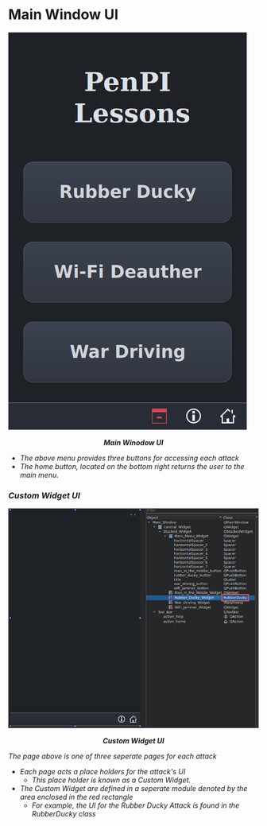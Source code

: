 Main Window UI
=============
![Main Window UI](./main_window-ui.png)
<p style="text-align: center;"><strong><i>Main Winodow UI</iz></strong></p>

 * The above menu provides three buttons for accessing each attack
 * The home button, located on the bottom right returns the user to the main menu.
 
 
### *Custom Widget UI*
 ![Custom Widget UI](./UI-Custom_Widget.png)
 <p style="text-align: center;"><strong><i>Custom Widget UI</iz></strong></p>
 
The page above is one of three seperate pages for each attack

 * Each page acts a place holders for the attack's UI
     - This place holder is known as a Custom Widget.
  * The Custom Widget are defined in a seperate module denoted by the area enclosed in the red rectangle
      - For example, the UI for the Rubber Ducky Attack is found in the RubberDucky class

